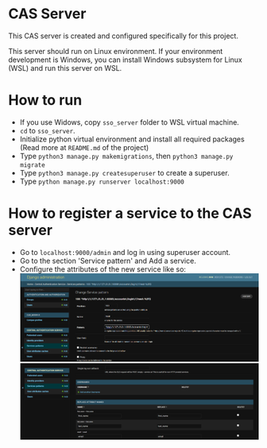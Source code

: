 # CAS Server

This CAS server is created and configured specifically for this project.

This server should run on Linux environment. If your environment development is Windows, you can
install Windows subsystem for Linux (WSL) and run this server on WSL.

# How to run
- If you use Widows, copy `sso_server` folder to WSL virtual machine.
- `cd` to `sso_server`.
- Initialize python virtual environment and install all required packages (Read more at `README.md` of the project)
- Type `python3 manage.py makemigrations`, then `python3 manage.py migrate`
- Type `python3 manage.py createsuperuser` to create a superuser.
- Type `python manage.py runserver localhost:9000`

# How to register a service to the CAS server
- Go to `localhost:9000/admin` and log in using superuser account.
- Go to the section 'Service pattern' and Add a service.
- Configure the attributes of the new service like so:
![Screenshot](/assets/cas-service-pattern-0.png)
![Screenshot](/assets/cas-service-pattern-1.png)
